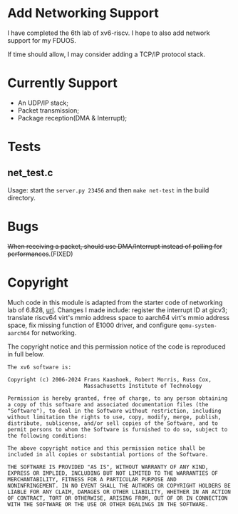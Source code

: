 # Add Networking Support

I have completed the 6th lab of xv6-riscv. I hope to
also add network support for my FDUOS.

If time should allow, I may consider adding a TCP/IP protocol
stack.

# Currently Support

<ul>
    <li> An UDP/IP stack; </li>
    <li> Packet transmission; </li>
    <li> Package reception(DMA & Interrupt); </li>
</ul>

# Tests

## net_test.c

Usage: start the `server.py 23456` and then `make net-test` in the build directory.

# Bugs

~~When receiving a packet, should use DMA/Interrupt instead of polling for 
performances~~.(FIXED) 

# Copyright

Much code in this module is adapted from the starter code of networking lab of 
6.828, [url](https://pdos.csail.mit.edu/6.828/2021/labs/net.html). Changes I made
include: register the interrupt ID at gicv3; translate riscv64 virt's mmio address 
space to aarch64 virt's mmio address space, fix missing function of E1000 driver, and 
configure `qemu-system-aarch64` for networking. 

The copyright notice and this permission notice of the 
code is reproduced in full below.

```
The xv6 software is:

Copyright (c) 2006-2024 Frans Kaashoek, Robert Morris, Russ Cox,
                        Massachusetts Institute of Technology

Permission is hereby granted, free of charge, to any person obtaining
a copy of this software and associated documentation files (the
"Software"), to deal in the Software without restriction, including
without limitation the rights to use, copy, modify, merge, publish,
distribute, sublicense, and/or sell copies of the Software, and to
permit persons to whom the Software is furnished to do so, subject to
the following conditions:

The above copyright notice and this permission notice shall be
included in all copies or substantial portions of the Software.

THE SOFTWARE IS PROVIDED "AS IS", WITHOUT WARRANTY OF ANY KIND,
EXPRESS OR IMPLIED, INCLUDING BUT NOT LIMITED TO THE WARRANTIES OF
MERCHANTABILITY, FITNESS FOR A PARTICULAR PURPOSE AND
NONINFRINGEMENT. IN NO EVENT SHALL THE AUTHORS OR COPYRIGHT HOLDERS BE
LIABLE FOR ANY CLAIM, DAMAGES OR OTHER LIABILITY, WHETHER IN AN ACTION
OF CONTRACT, TORT OR OTHERWISE, ARISING FROM, OUT OF OR IN CONNECTION
WITH THE SOFTWARE OR THE USE OR OTHER DEALINGS IN THE SOFTWARE.
```
